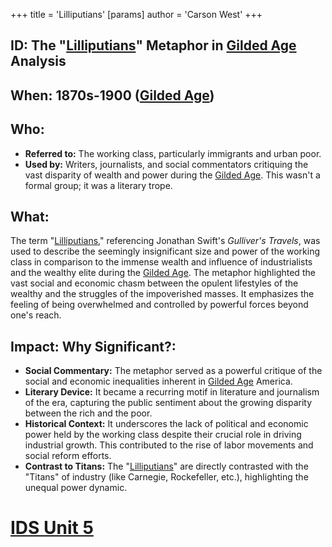 +++
 title = 'Lilliputians'
[params]
	author = 'Carson West'
+++
## ID: The "[Lilliputians](./../lilliputians/)" Metaphor in [Gilded Age](./../gilded-age/) Analysis

## When: 1870s-1900 ([Gilded Age](./../gilded-age/))

## Who:
* **Referred to:**  The working class, particularly immigrants and urban poor.
* **Used by:**  Writers, journalists, and social commentators critiquing the vast disparity of wealth and power during the [Gilded Age](./../gilded-age/).  This wasn't a formal group; it was a literary trope.

## What:
The term "[Lilliputians](./../lilliputians/)," referencing Jonathan Swift's *Gulliver's Travels*, was used to describe the seemingly insignificant size and power of the working class in comparison to the immense wealth and influence of industrialists and the wealthy elite during the [Gilded Age](./../gilded-age/).  The metaphor highlighted the vast social and economic chasm between the opulent lifestyles of the wealthy and the struggles of the impoverished masses.  It emphasizes the feeling of being overwhelmed and controlled by powerful forces beyond one's reach.

## Impact: Why Significant?:
* **Social Commentary:** The metaphor served as a powerful critique of the social and economic inequalities inherent in [Gilded Age](./../gilded-age/) America.
* **Literary Device:** It became a recurring motif in literature and journalism of the era, capturing the public sentiment about the growing disparity between the rich and the poor.
* **Historical Context:**  It underscores the lack of political and economic power held by the working class despite their crucial role in driving industrial growth.  This contributed to the rise of labor movements and social reform efforts.
* **Contrast to Titans:**  The "[Lilliputians](./../lilliputians/)" are directly contrasted with the "Titans" of industry (like Carnegie, Rockefeller, etc.), highlighting the unequal power dynamic.



# [IDS Unit 5](./../ids-unit-5/)